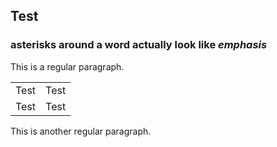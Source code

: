 ## Test

### asterisks around a word actually look like *emphasis*


This is a regular paragraph.

<table>
    <tr>
        <td>Test</td> <td>Test</td>
    </tr>
        <td>Test</td> <td>Test</td>
    </tr>
</table>

This is another regular paragraph.
